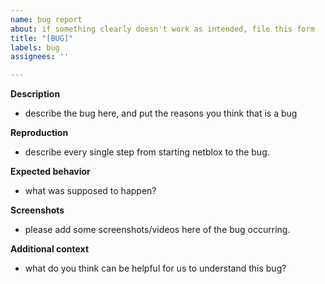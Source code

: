 ```yaml
---
name: bug report
about: if something clearly doesn't work as intended, file this form
title: "[BUG]"
labels: bug
assignees: ''

---
```


**Description**
- describe the bug here, and put the reasons you think that is a bug

**Reproduction**
- describe every single step from starting netblox to the bug.

**Expected behavior**
- what was supposed to happen?

**Screenshots**
- please add some screenshots/videos here of the bug occurring.

**Additional context**
- what do you think can be helpful for us to understand this bug?
